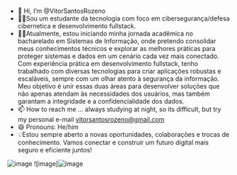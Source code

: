 - 👋 Hi, I’m @VitorSantosRozeno
- 👀💥Sou um estudante da tecnologia com foco em cibersegurança/defesa cibernetica e desenvolvimento fullstack. 
- 🌱🌐Atualmente, estou iniciando minha jornada acadêmica no bacharelado em Sistemas de Informação, onde pretendo consolidar meus conhecimentos técnicos e explorar as melhores práticas para proteger sistemas e dados em um cenário cada vez mais conectado.
Com experiência prática em desenvolvimento fullstack, tenho trabalhado com diversas tecnologias para criar aplicações robustas e escaláveis, sempre com um olhar atento à segurança da informação. Meu objetivo é unir essas duas áreas para desenvolver soluções que não apenas atendam às necessidades dos usuários, mas também garantam a integridade e a confidencialidade dos dados.
- 📫 How to reach me ... always studying at night, so its difficult, but try my personal e-mail vitorsantosrozeno@gmail.com
- 😄 Pronouns: He/him
- 💡Estou sempre aberto a novas oportunidades, colaborações e trocas de conhecimento. Vamos conectar e construir um futuro digital mais seguro e eficiente juntos!

 ![image](https://github.com/user-attachments/assets/2585502d-1649-4355-9da3-a429948b679a)
![image]![image](https://github.com/user-attachments/assets/8917dcef-fd4a-4e17-b0fe-4f26c75adf02)

